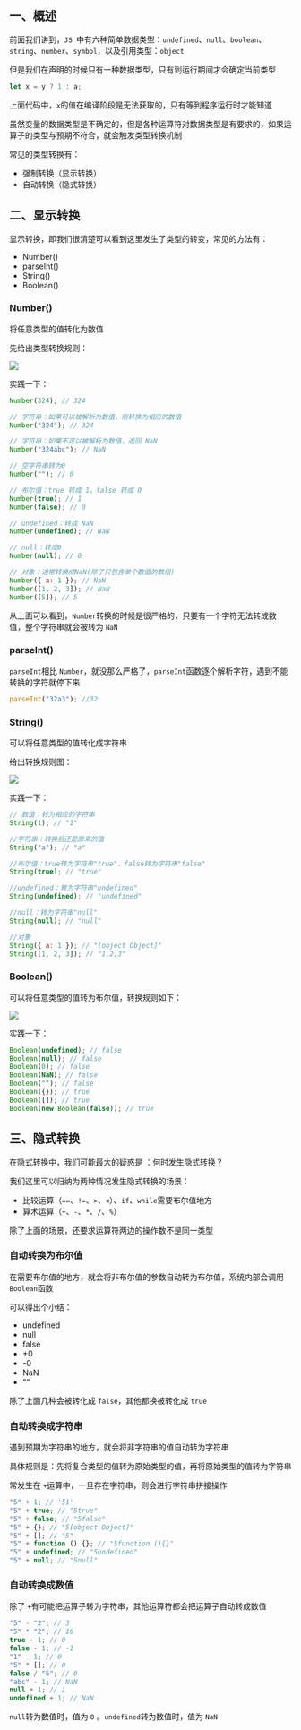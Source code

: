 ## 一、概述

前面我们讲到，`JS `中有六种简单数据类型：`undefined`、`null`、`boolean`、`string`、`number`、`symbol`，以及引用类型：`object`

但是我们在声明的时候只有一种数据类型，只有到运行期间才会确定当前类型

```js
let x = y ? 1 : a;
```

上面代码中，`x`的值在编译阶段是无法获取的，只有等到程序运行时才能知道

虽然变量的数据类型是不确定的，但是各种运算符对数据类型是有要求的，如果运算子的类型与预期不符合，就会触发类型转换机制

常见的类型转换有：

- 强制转换（显示转换）
- 自动转换（隐式转换）

## 二、显示转换

显示转换，即我们很清楚可以看到这里发生了类型的转变，常见的方法有：

- Number()
- parseInt()
- String()
- Boolean()

### Number()

将任意类型的值转化为数值

先给出类型转换规则：

[![](https://camo.githubusercontent.com/7bdab6dd7cad320e22c6d2a82dc2bd8d73d6a2450e4350e0ea27565b970e267d/68747470733a2f2f7374617469632e7675652d6a732e636f6d2f39313562373330302d363639322d313165622d616239302d6439616538313462323430642e706e67)](https://camo.githubusercontent.com/7bdab6dd7cad320e22c6d2a82dc2bd8d73d6a2450e4350e0ea27565b970e267d/68747470733a2f2f7374617469632e7675652d6a732e636f6d2f39313562373330302d363639322d313165622d616239302d6439616538313462323430642e706e67)

实践一下：

```js
Number(324); // 324

// 字符串：如果可以被解析为数值，则转换为相应的数值
Number("324"); // 324

// 字符串：如果不可以被解析为数值，返回 NaN
Number("324abc"); // NaN

// 空字符串转为0
Number(""); // 0

// 布尔值：true 转成 1，false 转成 0
Number(true); // 1
Number(false); // 0

// undefined：转成 NaN
Number(undefined); // NaN

// null：转成0
Number(null); // 0

// 对象：通常转换成NaN(除了只包含单个数值的数组)
Number({ a: 1 }); // NaN
Number([1, 2, 3]); // NaN
Number([5]); // 5
```

从上面可以看到，`Number`转换的时候是很严格的，只要有一个字符无法转成数值，整个字符串就会被转为 `NaN`

### parseInt()

`parseInt`相比 `Number`，就没那么严格了，`parseInt`函数逐个解析字符，遇到不能转换的字符就停下来

```js
parseInt("32a3"); //32
```

### String()

可以将任意类型的值转化成字符串

给出转换规则图：

[![](https://camo.githubusercontent.com/ce163952d2463db7c6718777099ed2e40fd7daa27def1c575c7f8d699a69105a/68747470733a2f2f7374617469632e7675652d6a732e636f6d2f34386464386562302d363639322d313165622d383566362d3666616337376330633962332e706e67)](https://camo.githubusercontent.com/ce163952d2463db7c6718777099ed2e40fd7daa27def1c575c7f8d699a69105a/68747470733a2f2f7374617469632e7675652d6a732e636f6d2f34386464386562302d363639322d313165622d383566362d3666616337376330633962332e706e67)

实践一下：

```js
// 数值：转为相应的字符串
String(1); // "1"

//字符串：转换后还是原来的值
String("a"); // "a"

//布尔值：true转为字符串"true"，false转为字符串"false"
String(true); // "true"

//undefined：转为字符串"undefined"
String(undefined); // "undefined"

//null：转为字符串"null"
String(null); // "null"

//对象
String({ a: 1 }); // "[object Object]"
String([1, 2, 3]); // "1,2,3"
```

### Boolean()

可以将任意类型的值转为布尔值，转换规则如下：

[![](https://camo.githubusercontent.com/29583f57740095c11ff8de7237e29f9dd0cf3c32db2639e3a2ad1d858a854899/68747470733a2f2f7374617469632e7675652d6a732e636f6d2f35336264616431302d363639322d313165622d616239302d6439616538313462323430642e706e67)](https://camo.githubusercontent.com/29583f57740095c11ff8de7237e29f9dd0cf3c32db2639e3a2ad1d858a854899/68747470733a2f2f7374617469632e7675652d6a732e636f6d2f35336264616431302d363639322d313165622d616239302d6439616538313462323430642e706e67)

实践一下：

```js
Boolean(undefined); // false
Boolean(null); // false
Boolean(0); // false
Boolean(NaN); // false
Boolean(""); // false
Boolean({}); // true
Boolean([]); // true
Boolean(new Boolean(false)); // true
```

## 三、隐式转换

在隐式转换中，我们可能最大的疑惑是 ：何时发生隐式转换？

我们这里可以归纳为两种情况发生隐式转换的场景：

- 比较运算（`==`、`!=`、`>`、`<`）、`if`、`while`需要布尔值地方
- 算术运算（`+`、`-`、`*`、`/`、`%`）

除了上面的场景，还要求运算符两边的操作数不是同一类型

### 自动转换为布尔值

在需要布尔值的地方，就会将非布尔值的参数自动转为布尔值，系统内部会调用 `Boolean`函数

可以得出个小结：

- undefined
- null
- false
- +0
- -0
- NaN
- ""

除了上面几种会被转化成 `false`，其他都换被转化成 `true`

### 自动转换成字符串

遇到预期为字符串的地方，就会将非字符串的值自动转为字符串

具体规则是：先将复合类型的值转为原始类型的值，再将原始类型的值转为字符串

常发生在 `+`运算中，一旦存在字符串，则会进行字符串拼接操作

```js
"5" + 1; // '51'
"5" + true; // "5true"
"5" + false; // "5false"
"5" + {}; // "5[object Object]"
"5" + []; // "5"
"5" + function () {}; // "5function (){}"
"5" + undefined; // "5undefined"
"5" + null; // "5null"
```

### 自动转换成数值

除了 `+`有可能把运算子转为字符串，其他运算符都会把运算子自动转成数值

```js
"5" - "2"; // 3
"5" * "2"; // 10
true - 1; // 0
false - 1; // -1
"1" - 1; // 0
"5" * []; // 0
false / "5"; // 0
"abc" - 1; // NaN
null + 1; // 1
undefined + 1; // NaN
```

`null`转为数值时，值为 `0` 。`undefined`转为数值时，值为 `NaN`
